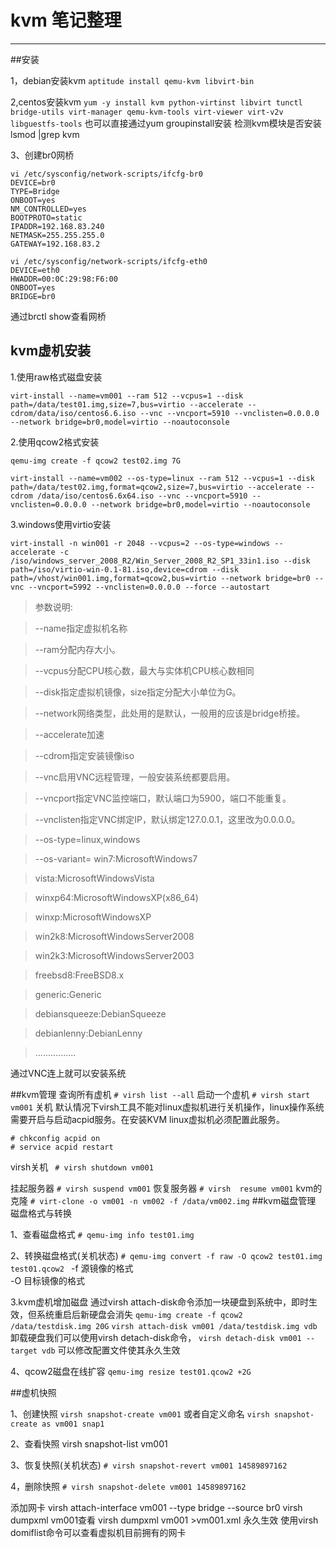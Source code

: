 ﻿# kvm 笔记整理



---

##安装

1，debian安装kvm
`aptitude install qemu-kvm libvirt-bin`

2,centos安装kvm
`yum -y install kvm python-virtinst libvirt tunctl bridge-utils virt-manager qemu-kvm-tools virt-viewer virt-v2v  libguestfs-tools`
也可以直接通过yum groupinstall安装
检测kvm模块是否安装
lsmod |grep kvm

3、创建br0网桥
```
vi /etc/sysconfig/network-scripts/ifcfg-br0
DEVICE=br0
TYPE=Bridge
ONBOOT=yes
NM_CONTROLLED=yes
BOOTPROTO=static
IPADDR=192.168.83.240
NETMASK=255.255.255.0
GATEWAY=192.168.83.2

vi /etc/sysconfig/network-scripts/ifcfg-eth0
DEVICE=eth0
HWADDR=00:0C:29:98:F6:00
ONBOOT=yes
BRIDGE=br0
```
通过brctl show查看网桥
## kvm虚机安装

1.使用raw格式磁盘安装
```
virt-install --name=vm001 --ram 512 --vcpus=1 --disk path=/data/test01.img,size=7,bus=virtio --accelerate --cdrom/data/iso/centos6.6.iso --vnc --vncport=5910 --vnclisten=0.0.0.0 --network bridge=br0,model=virtio --noautoconsole
```
2.使用qcow2格式安装
```
qemu-img create -f qcow2 test02.img 7G

virt-install --name=vm002 --os-type=linux --ram 512 --vcpus=1 --disk path=/data/test02.img,format=qcow2,size=7,bus=virtio --accelerate --cdrom /data/iso/centos6.6x64.iso --vnc --vncport=5910 --vnclisten=0.0.0.0 --network bridge=br0,model=virtio --noautoconsole
```
3.windows使用virtio安装
```
virt-install -n win001 -r 2048 --vcpus=2 --os-type=windows --accelerate -c /iso/windows_server_2008_R2/Win_Server_2008_R2_SP1_33in1.iso --disk path=/iso/virtio-win-0.1-81.iso,device=cdrom --disk path=/vhost/win001.img,format=qcow2,bus=virtio --network bridge=br0 --vnc --vncport=5992 --vnclisten=0.0.0.0 --force --autostart
```
>参数说明:

>--name指定虚拟机名称

>--ram分配内存大小。

>--vcpus分配CPU核心数，最大与实体机CPU核心数相同

>--disk指定虚拟机镜像，size指定分配大小单位为G。

>--network网络类型，此处用的是默认，一般用的应该是bridge桥接。

>--accelerate加速

>--cdrom指定安装镜像iso

>--vnc启用VNC远程管理，一般安装系统都要启用。

>--vncport指定VNC监控端口，默认端口为5900，端口不能重复。

>--vnclisten指定VNC绑定IP，默认绑定127.0.0.1，这里改为0.0.0.0。

>--os-type=linux,windows

>--os-variant=
>win7:MicrosoftWindows7

>vista:MicrosoftWindowsVista

>winxp64:MicrosoftWindowsXP(x86_64)

>winxp:MicrosoftWindowsXP

>win2k8:MicrosoftWindowsServer2008

>win2k3:MicrosoftWindowsServer2003

>freebsd8:FreeBSD8.x

>generic:Generic

>debiansqueeze:DebianSqueeze

>debianlenny:DebianLenny

>................

通过VNC连上就可以安装系统

##kvm管理
查询所有虚机
`# virsh list --all`
启动一个虚机
`# virsh start vm001`
关机
默认情况下virsh工具不能对linux虚拟机进行关机操作，linux操作系统需要开启与启动acpid服务。在安装KVM linux虚拟机必须配置此服务。
```
# chkconfig acpid on   
# service acpid restart
```
virsh关机
` # virsh shutdown vm001`

挂起服务器
` # virsh suspend vm001 `
恢复服务器
`# virsh  resume vm001`
kvm的克隆
`# virt-clone -o vm001 -n vm002 -f /data/vm002.img`
##kvm磁盘管理
磁盘格式与转换

1、查看磁盘格式
`# qemu-img info test01.img`

2、转换磁盘格式(关机状态)
`# qemu-img convert -f raw -O qcow2 test01.img test01.qcow2 `
-f  源镜像的格式   
-O 目标镜像的格式

3.kvm虚机增加磁盘
通过virsh attach-disk命令添加一块硬盘到系统中，即时生效，但系统重启后新硬盘会消失
`qemu-img create -f qcow2 /data/testdisk.img 20G`
`virsh attach-disk vm001 /data/testdisk.img vdb`
卸载硬盘我们可以使用virsh detach-disk命令，
`virsh detach-disk vm001 --target vdb`
可以修改配置文件使其永久生效

4、qcow2磁盘在线扩容
`qemu-img resize test01.qcow2 +2G`

##虚机快照

1、创建快照
`virsh snapshot-create vm001`
或者自定义命名
`virsh snapshot-create as vm001 snap1 `

2、查看快照
virsh snapshot-list vm001

3、恢复快照(关机状态)
`# virsh snapshot-revert vm001 14589897162`

4，删除快照
`# virsh snapshot-delete vm001 14589897162`

添加网卡
virsh attach-interface vm001 --type bridge --source br0
virsh dumpxml vm001查看
virsh dumpxml vm001 >vm001.xml  永久生效
使用virsh domiflist命令可以查看虚拟机目前拥有的网卡
